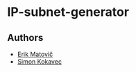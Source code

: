 # IP-subnet-generator

## Authors
 - [Erik Matovič](https://github.com/Matovic)
 - [Simon Kokavec](https://github.com/SimonK1)
 
 
